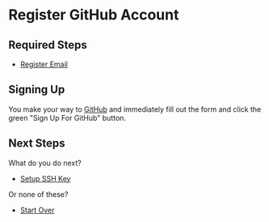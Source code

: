 # Register GitHub Account

## Required Steps

- [Register Email](/register-email.md)

## Signing Up

You make your way to [GitHub](https://github.com) and immediately fill out the form
and click the green "Sign Up For GitHub" button.

## Next Steps

What do you do next?

- [Setup SSH Key](/setup-ssh-key.md)

Or none of these?

- [Start Over](/README.md)
